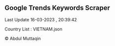 

## Google Trends Keywords Scraper 
 
Last Update 16-03-2023 , 20:39:42

Country List :
VIETNAM.json



© Abdul Muttaqin 
